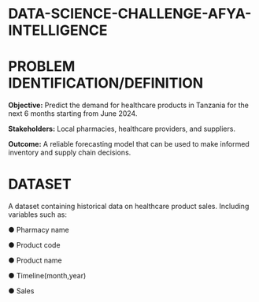 # DATA-SCIENCE-CHALLENGE-AFYA-INTELLIGENCE 

# PROBLEM IDENTIFICATION/DEFINITION

**Objective:** Predict the demand for healthcare products in Tanzania for the next 6 months starting from June 2024.

**Stakeholders:** Local pharmacies, healthcare providers, and suppliers.

**Outcome:** A reliable forecasting model that can be used to make informed inventory and supply chain decisions.

# DATASET

A dataset containing historical data on healthcare product sales. Including variables such as:

● Pharmacy name

● Product code

● Product name

● Timeline(month,year)

● Sales


